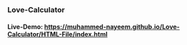 ### Love-Calculator

#### Live-Demo: https://muhammed-nayeem.github.io/Love-Calculator/HTML-File/index.html
